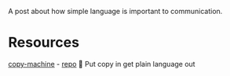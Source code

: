 A post about how simple language is important to communication.

# Resources

[copy-machine](http://katydecorah.com/copy-machine/) - [repo](https://github.com/katydecorah/copy-machine)
:pencil: Put copy in get plain language out


